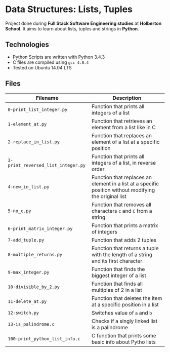 # Data Structures: Lists, Tuples

Project done during **Full Stack Software Engineering studies** at **Holberton School**. It aims to learn about lists, tuples and strings in **Python**.

## Technologies
* Python Scripts are written with Python 3.4.3
* C files are compiled using `gcc 4.8.4`
* Tested on Ubuntu 14.04 LTS

## Files
| Filename | Description |
| -------- | ----------- |
| `0-print_list_integer.py` | Function that prints all integers of a list |
| `1-element_at.py` | Function that retrieves an element from a list like in C |
| `2-replace_in_list.py` | Function that replaces an element of a list at a specific position |
| `3-print_reversed_list_integer.py` | Function that prints all integers of a list, in reverse order |
| `4-new_in_list.py` | Function that replaces an element in a list at a specific position without modifying the original list |
| `5-no_c.py` | Function that removes all characters `c` and `C` from a string |
| `6-print_matrix_integer.py` | Function that prints a matrix of integers |
| `7-add_tuple.py` | Function that adds 2 tuples |
| `8-multiple_returns.py` | Function that returns a tuple with the length of a string and its first character |
| `9-max_integer.py` | Function that finds the biggest integer of a list |
| `10-divisible_by_2.py` | Function that finds all multiples of 2 in a list |
| `11-delete_at.py` | Function that deletes the item at a specific position in a list |
| `12-switch.py` | Switches value of `a` and `b` |
| `13-is_palindrome.c` | Checks if a singly linked list is a palindrome |
| `100-print_python_list_info.c` | C function that prints some basic info about Pytho lists |
